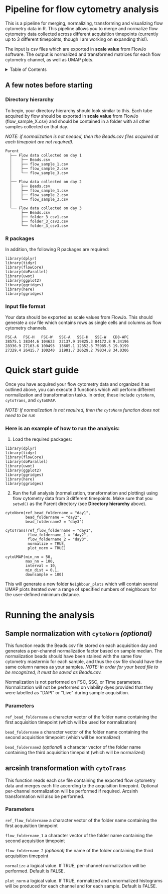 # Pipeline for flow cytometry analysis

This is a pipeline for merging, normalizing, transforming and visualizing flow cytometry data in R. This pipeline allows you to merge and normalize flow cytometry data collected across different acquisition timepoints (currently up to 3 different timepoints, though I am working on expanding this!). 

The input is csv files which are exported in **scale value** from FlowJo software. The output is normalized and transformed matrices for each flow cytometry channel, as well as UMAP plots.

<!-- TABLE OF CONTENTS -->
<details>
  <summary>Table of Contents</summary>
  <ol>
    <li>
      <a href="#a-few-notes-before-starting">About The Project</a>
      <ul>
        <li><a href="#Parameters">Built With</a></li>
      </ul>
    </li>
    <li>
      <a href="#getting-started">Getting Started</a>
      <ul>
        <li><a href="#prerequisites">Prerequisites</a></li>
        <li><a href="#installation">Installation</a></li>
      </ul>
    </li>
    <li><a href="#usage">Usage</a></li>
    <li><a href="#roadmap">Roadmap</a></li>
    <li><a href="#contributing">Contributing</a></li>
    <li><a href="#license">License</a></li>
    <li><a href="#contact">Contact</a></li>
    <li><a href="#acknowledgments">Acknowledgments</a></li>
  </ol>
</details>

## A few notes before starting
<!-- A few notes before starting -->

### Directory hierarchy

To begin, your directory hierarchy should look similar to this. Each tube acquired by flow should be exported in **scale value** from FlowJo (flow_sample_X.csv) and should be contained in a folder with all other samples collected on that day. 

*NOTE: if normalization is not needed, then the Beads.csv files acquired at each timepoint are not required).*

```
Parent 
  ├── Flow data collected on day 1
  │    ├── Beads.csv
  │    ├── flow_sample_1.csv
  │    ├── flow_sample_2.csv
  │    └── flow_sample_3.csv
  │
  ├── Flow data collected on day 2
  │    ├── Beads.csv
  │    ├── flow_sample_1.csv
  │    ├── flow_sample_2.csv
  │    └── flow_sample_3.csv
  │
  └── Flow data collected on day 3 
       ├── Beads.csv
       ├── folder_3_csv1.csv
       ├── folder_3_csv2.csv
       └── folder_3_csv3.csv
```

### R packages 

In addition, the following R packages are required: 

```
library(dplyr)
library(tidyr)
library(flowCore)
library(doParallel)
library(uwot)
library(ggplot2)
library(ggridges)
library(here)
library(ggridges)
```

### Input file format 

Your data should be exported as scale values from FlowJo. This should generate a csv file which contains rows as single cells and columns as flow cytometry channels. 

```
FSC-A	FSC-H	FSC-W	SSC-A	SSC-H	SSC-W	CD8-APC
38575.1	38344.6	104623	22137.9	19825.3	84172.8	9.34196
28336.9	27103.6	100493	13685.1	12352.3	75985.5	19.9199
27329.4	26415.7	100240	21901.7	20629.2	79034.8	34.0306
```

# Quick start guide

Once you have acquired your flow cytometry data and organized it as outlined above, you can execute 3 functions which will perform different normalization and transformation tasks. In order, these include ```cytoNorm```, ```cytoTrans```, and ```cytoUMAP```. 

*NOTE: If normalization is not required, then the ```cytoNorm``` function does not need to be run*


### Here is an example of how to run the analysis:

1. Load the required packages:

```
library(dplyr)
library(tidyr)
library(flowCore)
library(doParallel)
library(uwot)
library(ggplot2)
library(ggridges)
library(here)
library(ggridges)
```

2. Run the full analysis (normalization, transformation and plotting) using flow cytometry data from 3 different timepoints. Make sure that you `setwd()` as the Parent directory (see **Directory hierarchy** above).

```
cytoNorm(ref_bead_foldername = "day1",
         bead_foldername = "day2",
         bead_foldername2 = "day3")

cytoTrans(ref_flow_foldername = "day1",
          flow_foldername_1 = "day2",
          flow_foldername_2 = "day3",
          normalize = TRUE, 
          plot_norm = TRUE)
          
cytoUMAP(min_nn = 50,
         max_nn = 100,
         interval = 10,
         min_dist = 0.1,
         downsample = 100)
```

This will generate a new folder ```Neighbour_plots``` which will contain several UMAP plots iterated over a range of specified numbers of neighbours for the user-defined minimum distance. 


# Running the analysis

## Sample normalization with ```cytoNorm``` *(optional)*

This function reads the Beads.csv file stored on each acquisition day and generates a per-channel normalization factor based on sample median. The normalization beads should have been stained with the same flow cytometry mastermix for each sample, and thus the csv file should have the same column names as your samples. *NOTE: In order for your bead file to be recognized, it must be saved as Beads.csv.* 

Normalization is not performed on FSC, SSC, or Time parameters. Normalization will not be performed on viability dyes provided that they were labelled as "DAPI" or "Live" during sample acquisition.


### Parameters
<!-- Parameters -->

`ref_bead_foldername` a character vector of the folder name containing the first acquisition timepoint (which will be used for normalization)

`bead_foldername` a character vector of the folder name containing the second acquisition timepoint (which will be normalized)

`bead_foldername2` *(optional)* a character vector of the folder name containing the third acquisition timepoint (which will be normalized) 




## arcsinh transformation with ```cytoTrans```

This function reads each csv file containing the exported flow cytometry data and merges each file according to the acquisition timepoint. Optional per-channel normalization will be performed if required. Arcsinh transformation will also be performed. 

### Parameters 

`ref_flow_foldername` a character vector of the folder name containing the first acquisition timepoint

`flow_foldername_1` a character vector of the folder name containing the second acquisition timepoint

`flow_foldername_2` *(optional)* the name of the folder containing the third acquisition timepoint

`normalize` a logical value. If TRUE, per-channel normalization will be performed. Default is FALSE. 

`plot_norm` a logical value. If TRUE, normalized and unnormalized histograms will be produced for each channel and for each sample. Default is FALSE. 







